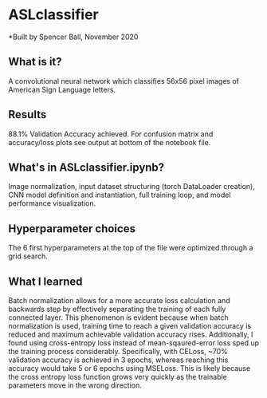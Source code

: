 # ASLclassifier
*Built by Spencer Ball, November 2020

## What is it?
A convolutional neural network which classifies 56x56 pixel images of American Sign Language letters.

## Results
88.1% Validation Accuracy achieved. For confusion matrix and accuracy/loss plots see output at bottom of the notebook file.

## What's in ASLclassifier.ipynb?
Image normalization, input dataset structuring (torch DataLoader creation), CNN model definition and instantiation, full training loop, and model performance visualization.

## Hyperparameter choices
The 6 first hyperparameters at the top of the file were optimized through a grid search.

## What I learned
Batch normalization allows for a more accurate loss calculation and backwards step by effectively separating the training of each fully connected layer. This phenomenon is evident because when batch normalization is used, training time to reach a given validation accuracy is reduced and maximum achievable validation accuracy rises. Additionally, I found using cross-entropy loss instead of mean-sqaured-error loss sped up the training process considerably. Specifically, with CELoss, ~70% validation accuracy is achieved in 3 epochs, whereas reaching this accuracy would take 5 or 6 epochs using MSELoss. This is likely because the cross entropy loss function grows very quickly as the trainable parameters move in the wrong direction.
